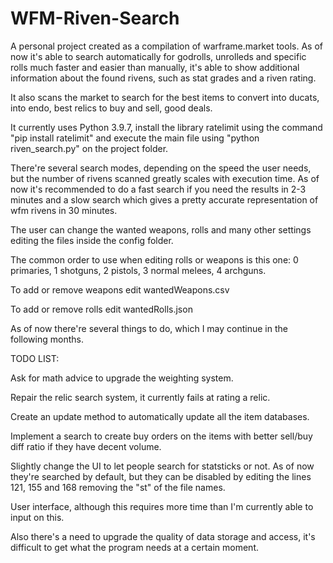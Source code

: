# WFM-Riven-Search

A personal project created as a compilation of warframe.market tools.
As of now it's able to search automatically for godrolls, unrolleds and specific rolls much faster and easier than manually, it's able to show additional information about the found rivens, such as stat grades and a riven rating.

It also scans the market to search for the best items to convert into ducats, into endo, best relics to buy and sell, good deals.

It currently uses Python 3.9.7, install the library ratelimit using the command "pip install ratelimit" and execute the main file using "python riven_search.py" on the project folder.

There're several search modes, depending on the speed the user needs, but the number of rivens scanned greatly scales with execution time.
As of now it's recommended to do a fast search if you need the results in 2-3 minutes and a slow search which gives a pretty accurate representation of wfm rivens in 30 minutes.

The user can change the wanted weapons, rolls and many other settings editing the files inside the config folder.

The common order to use when editing rolls or weapons is this one: 0 primaries, 1 shotguns, 2 pistols, 3 normal melees, 4 archguns.

To add or remove weapons edit wantedWeapons.csv

To add or remove rolls edit wantedRolls.json

As of now there're several things to do, which I may continue in the following months.

TODO LIST:

Ask for math advice to upgrade the weighting system.

Repair the relic search system, it currently fails at rating a relic.

Create an update method to automatically update all the item databases.

Implement a search to create buy orders on the items with better sell/buy diff ratio if they have decent volume.

Slightly change the UI to let people search for statsticks or not. As of now they're searched by default, but they can be disabled by editing the lines 121, 155 and 168 removing the "st" of the file names.

User interface, although this requires more time than I'm currently able to input on this.

Also there's a need to upgrade the quality of data storage and access, it's difficult to get what the program needs at a certain moment.
